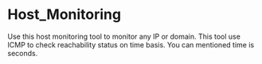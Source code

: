 # Host_Monitoring
Use this host monitoring tool to monitor any IP or domain. This tool use ICMP to check reachability status on time basis. You can mentioned time is seconds.
